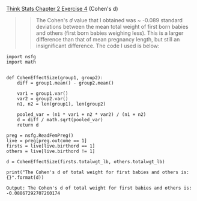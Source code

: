 [Think Stats Chapter 2 Exercise 4](http://greenteapress.com/thinkstats2/html/thinkstats2003.html#toc24) (Cohen's d)

>> The Cohen's *d* value that I obtained was ~ -0.089 standard deviations between the mean total weight of first born babies and others (first born babies weighing less). This is a larger difference than that of mean pregnancy length, but still an insignificant difference. The code I used is below:

```
import nsfg
import math


def CohenEffectSize(group1, group2):
    diff = group1.mean() - group2.mean()

    var1 = group1.var()
    var2 = group2.var()
    n1, n2 = len(group1), len(group2)

    pooled_var = (n1 * var1 + n2 * var2) / (n1 + n2)
    d = diff / math.sqrt(pooled_var)
    return d

preg = nsfg.ReadFemPreg()
live = preg[preg.outcome == 1]
firsts = live[live.birthord == 1]
others = live[live.birthord != 1]

d = CohenEffectSize(firsts.totalwgt_lb, others.totalwgt_lb)

print("The Cohen's d of total weight for first babies and others is: {}".format(d))
```

```
Output: The Cohen's d of total weight for first babies and others is: -0.08867292707260174
```
